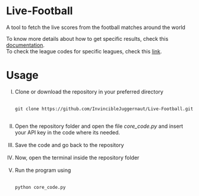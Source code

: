 # Live-Football
A tool to fetch the live scores from the football matches around the world

To know more details about how to get specific results, check this <a href="https://allsportsapi.com/soccer-football-api-documentation">documentation</a>.<br>
To check the league codes for specific leagues, check this <a href="https://allsportsapi.com/soccer-football-api-coverage">link</a>.

<h1>Usage</h1>

<ol type="I">
  <li> Clone or download the repository in your preferred directory</li><br>

  ```
  git clone https://github.com/InvincibleJuggernaut/Live-Football.git
  ```
  <br>
  <li> Open the repository folder and open the file <i>core_code.py</i> and insert your API key in the code where its needed.</li>
  <br>
  <li> Save the code and go back to the repository</li>
  <br>
  <li> Now, open the terminal inside the repository folder</li>
  <br>
  <li> Run the program using</li><br>  

```
python core_code.py
```
</ol>
